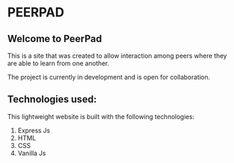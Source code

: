 # PEERPAD
## Welcome to PeerPad
<div>
<p>This is a site that was created to allow interaction among peers where they are able to learn from one another.</p>
</div>
<div>
  <p>The project is currently in development and is open for collaboration.</p>
</div>

## Technologies used:
<div>
  <p>This lightweight website is built with the following technologies:
  <ol>
    <li>Express Js</li>
    <li>HTML</li>
    <li>CSS</li>
    <li>Vanilla Js</li>
  </ol>
  </p>
</div>
 
